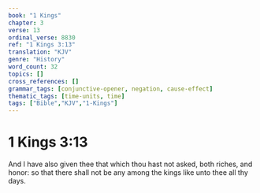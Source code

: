 ```yaml
---
book: "1 Kings"
chapter: 3
verse: 13
ordinal_verse: 8830
ref: "1 Kings 3:13"
translation: "KJV"
genre: "History"
word_count: 32
topics: []
cross_references: []
grammar_tags: [conjunctive-opener, negation, cause-effect]
thematic_tags: [time-units, time]
tags: ["Bible","KJV","1-Kings"]
---
```


# 1 Kings 3:13

And I have also given thee that which thou hast not asked, both riches, and honor: so that there shall not be any among the kings like unto thee all thy days.
